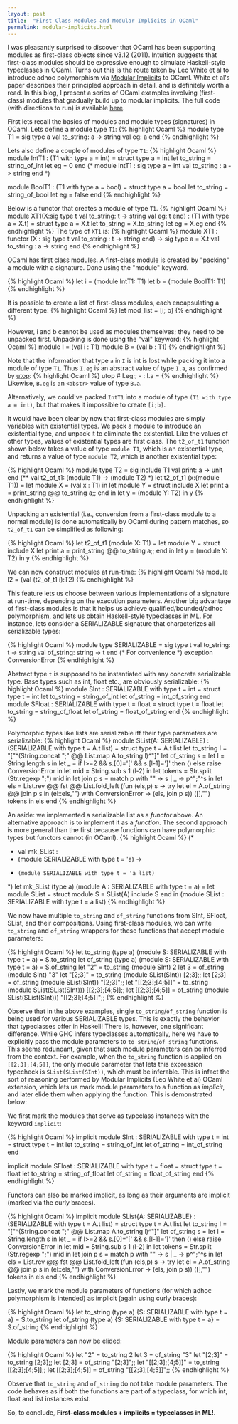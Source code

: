 ```yaml
---
layout: post
title:  "First-Class Modules and Modular Implicits in OCaml"
permalink: modular-implicits.html
---
```


I was pleasantly surprised to discover that OCaml has been supporting
modules as first-class objects since v3.12 (2011). Intuition suggests
that first-class modules should be expressive enough to simulate
Haskell-style typeclasses in OCaml. Turns out this is the route taken
by Leo White et al to introduce adhoc polymorphism via [Modular
Implicits](https://arxiv.org/abs/1512.01895) to OCaml. White et al's
paper describes their principled approach in detail, and is definitely
worth a read. In this blog, I present a series of OCaml examples
involving (first-class) modules that gradually build up to modular
implicits. The full code (with directions to run) is available
[here](https://github.com/gowthamk/Lambda/blob/master/okmij/modules.ml).

First lets recall the basics of modules and module types
(signatures) in OCaml. Lets define a module type `T1`:
{% highlight Ocaml %}
  module type T1 = sig
    type a 
    val to_string: a -> string
    val eg: a
  end
{% endhighlight %}

Lets also define a couple of modules of type `T1`:
{% highlight Ocaml %}
  module IntT1 : (T1 with type a = int) = struct
    type a = int
    let to_string = string_of_int
    let eg = 0
  end
(* module IntT1 : sig type a = int val to_string : a -> string end *)

  module BoolT1 : (T1 with type a = bool) = struct
    type a = bool
    let to_string = string_of_bool
    let eg = false
  end 
{% endhighlight %}

Below is a functor that creates a module of type `T1`.
{% highlight Ocaml %}
  module XT1(X:sig 
                type t 
                val to_string: t -> string
                val eg: t
            end) : (T1 with type a = X.t) = struct
    type a = X.t
    let to_string = X.to_string 
    let eg = X.eg
  end
{% endhighlight %}
The type of `XT1` is:
{% highlight Ocaml %}
  module XT1 :
    functor (X : sig type t val to_string : t -> string end) ->
        sig type a = X.t val to_string : a -> string end
{% endhighlight %}

OCaml has first class modules. A first-class module is created by
"packing" a module with a signature. Done using the "module"
keyword.

{% highlight Ocaml %}
  let i = (module IntT1: T1)
  let b = (module BoolT1: T1)
{% endhighlight %}


It is possible to create a list of first-class modules, each
encapsulating a different type:
{% highlight Ocaml %}
  let mod_list = [i; b]
{% endhighlight %}

However, i and b cannot be used as modules themselves; they need to
be unpacked first. Unpacking is done using the "val" keyword:
{% highlight Ocaml %}
  module I = (val i : T1)
  module B = (val b : T1)
{% endhighlight %}

Note that the information that type `a` in `I` is int is lost while
packing it into a module of type `T1`. Thus `I.eg` is an abstract value
of type `I.a`, as confirmed by [utop](https://github.com/diml/utop):
{% highlight Ocaml %}
      utop # I.eg;;
      - : I.a = <abstr>
{% endhighlight %}
Likewise, `B.eg` is an `<abstr>` value of type `B.a`.

Alternatively, we could've packed `IntT1` into a module of type `(T1
with type a = int)`, but that makes it impossible to create `[i;b]`.

It would have been clear by now that first-class modules are simply
variables with existential types. We pack a module to introduce an
existential type, and unpack it to eliminate the existential.
Like the values of other types, values of existential types are
first class. The `t2_of_t1` function shown below takes a value of
type `module T1`, which is an existential type, and returns a value
of type `module T2`, which is another existential type:

{% highlight Ocaml %}
  module type T2 = sig
    include T1
    val print: a -> unit
  end
    (** val t2_of_t1: (module T1) -> (module T2) *)
  let t2_of_t1 (x:(module T1)) = 
    let module X = (val x : T1) in
    let module Y = struct 
                    include X
                    let print a = print_string @@ to_string a;;
                   end in
    let y = (module Y: T2) in
      y
{% endhighlight %}

Unpacking an existential (i.e., conversion from a first-class
module to a normal module) is done automatically by OCaml during
pattern matches, so `t2_of_t1` can be simplified as following:

{% highlight Ocaml %}
  let t2_of_t1 (module X: T1) = 
    let module Y = struct 
                    include X
                    let print a = print_string @@ to_string a;;
                   end in
    let y = (module Y: T2) in
      y
{% endhighlight %}

We can now construct modules at run-time:
{% highlight Ocaml %}
  module I2 = (val (t2_of_t1 i):T2)
{% endhighlight %}

This feature lets us choose between various implementations of a
signature at run-time, depending on the execution parameters. 
Another big advantage of first-class modules is that it helps us
achieve qualified/bounded/adhoc polymorphism, and lets us obtain
Haskell-style typeclasses in ML. For instance, lets consider a
SERIALIZABLE signature that characterizes all serializable types:

{% highlight Ocaml %}
  module type SERIALIZABLE = sig
    type t
    val to_string: t -> string
    val of_string: string -> t
  end
  (* For convenience *)
  exception ConversionError 
{% endhighlight %}

Abstract type `t` is supposed to be instantiated with any concrete
serializable type. Base types such as int, float etc., are obviously
serializable:
{% highlight Ocaml %}
  module SInt : SERIALIZABLE with type t = int = struct
    type t = int
    let to_string = string_of_int
    let of_string = int_of_string
  end
  module SFloat : SERIALIZABLE with type t = float = struct
    type t = float
    let to_string = string_of_float
    let of_string = float_of_string
  end
{% endhighlight %}

Polymorphic types like lists are serializable iff their type
parameters are serializable:
{% highlight Ocaml %}
  module SList(A: SERIALIZABLE) 
    : (SERIALIZABLE with type t = A.t list) = struct
    type t = A.t list
    let to_string l = "["^(String.concat ";" @@ 
                           List.map A.to_string l)^"]"
    let of_string s = 
      let l = String.length s in
      let _ = if l>=2 && s.[0]='[' && s.[l-1]=']' then ()
              else raise ConversionError in
      let mid = String.sub s 1 (l-2) in
      let tokens = Str.split (Str.regexp ";") mid in
      let join p s = match p with "" -> s | _ -> p^";"^s in
      let els = List.rev @@ fst @@ List.fold_left 
                  (fun (els,p) s  -> 
                    try
                      let el = A.of_string @@ join p s in
                        (el::els,"")
                    with ConversionError -> (els, join p s)) 
                  ([],"") tokens in
        els
  end
{% endhighlight %}

An aside: we implemented a serializable list as a *functor* above.
An alternative approach is to implement it as a *function*. The
second approach is more general than the first because functions
can have polymorphic types but functors cannot (in OCaml).
{% highlight Ocaml %}
  (*
   * val mk_SList :
   *   (module SERIALIZABLE with type t = 'a) ->
   *     (module SERIALIZABLE with type t = 'a list)
   *)
  let mk_SList (type a)
               (module A : SERIALIZABLE with type t = a) =
    let module SList = struct
          module S = SList(A)
          include S
        end in
      (module SList : SERIALIZABLE with type t = a list)
{% endhighlight %}

We now have multiple `to_string` and `of_string` functions from
SInt, SFloat, SList, and their compositions. Using first-class
modules, we can write `to_string` and `of_string` wrappers for
these functions that accept module parameters:

{% highlight Ocaml %}
  let to_string (type a)
                (module S: SERIALIZABLE with type t = a) = S.to_string
  let of_string (type a)
                (module S: SERIALIZABLE with type t = a) = S.of_string
  let "2" = to_string (module SInt) 2
  let 3 = of_string (module SInt) "3"
  let "[2;3]" = to_string (module SList(SInt)) [2;3];;
  let [2;3] = of_string (module SList(SInt)) "[2;3]";;
  let "[[2;3];[4;5]]" = to_string (module SList(SList(SInt))) [[2;3];[4;5]];;
  let [[2;3];[4;5]] = of_string (module SList(SList(SInt))) "[[2;3];[4;5]]";;
{% endhighlight %}

Observe that in the above examples, single `to_string`/`of_string`
function is being used for various SERIALIZABLE types. This is
exactly the behavior that typeclasses offer in Haskell! There is,
however, one significant difference. While GHC infers typeclasses
automatically, here we have to explicitly pass the module
parameters to `to_string`/`of_string` functions. This seems
redundant, given that such module parameters can be inferred from
the context. For example, when the `to_string` function is applied
on `[[2;3];[4;5]]`, the only module parameter that lets this
expression typecheck is `SList(SList(SInt))`, which must be
inferable. This is infact the sort of reasoning performed by
Modular Implicits (Leo White et al) OCaml extension, which lets us
mark module parameters to a function as *implicit*, and later elide
them when applying the function. This is demonstrated below:

We first mark the modules that serve as typeclass instances with the
keyword `implicit`:

{% highlight Ocaml %}
implicit module SInt : SERIALIZABLE with type t = int = struct
  type t = int
  let to_string = string_of_int
  let of_string = int_of_string
end

implicit module SFloat : SERIALIZABLE with type t = float = struct
  type t = float
  let to_string = string_of_float
  let of_string = float_of_string
end
{% endhighlight %}


Functors can also be marked implicit, as long as their arguments are
implicit (marked via the curly braces).

{% highlight Ocaml %}
implicit module SList{A: SERIALIZABLE} 
  : (SERIALIZABLE with type t = A.t list) = struct
  type t = A.t list
  let to_string l = "["^(String.concat ";" @@ 
                         List.map A.to_string l)^"]"
  let of_string s = 
    let l = String.length s in
    let _ = if l>=2 && s.[0]='[' && s.[l-1]=']' then ()
            else raise ConversionError in
    let mid = String.sub s 1 (l-2) in
    let tokens = Str.split (Str.regexp ";") mid in
    let join p s = match p with "" -> s | _ -> p^";"^s in
    let els = List.rev @@ fst @@ List.fold_left 
                (fun (els,p) s  -> 
                  try
                    let el = A.of_string @@ join p s in
                      (el::els,"")
                  with ConversionError -> (els, join p s)) 
                ([],"") tokens in
      els
end
{% endhighlight %}

Lastly, we mark the module parameters of functions (for which adhoc
polymorphism is intended) as implicit (again using curly braces):

{% highlight Ocaml %}
let to_string (type a)
              {S: SERIALIZABLE with type t = a} = S.to_string
let of_string (type a)
              {S: SERIALIZABLE with type t = a} = S.of_string
{% endhighlight %}

Module parameters can now be elided:

{% highlight Ocaml %}
let "2" = to_string 2
let 3 = of_string "3"
let "[2;3]" = to_string [2;3];;
let [2;3] = of_string "[2;3]";;
let "[[2;3];[4;5]]" = to_string [[2;3];[4;5]];;
let [[2;3];[4;5]] = of_string "[[2;3];[4;5]]";;
{% endhighlight %}

Observe that `to_string` and `of_string` do not take module
parameters. The code behaves as if both the functions are part of a
typeclass, for which int, float and list instances exist.

So, to conclude, **First-class modules + implicits = typeclasses in ML!**.
